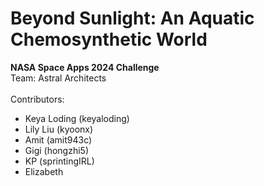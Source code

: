 # Beyond Sunlight: An Aquatic Chemosynthetic World
**NASA Space Apps 2024 Challenge**\
Team: Astral Architects\
\
Contributors:
- Keya Loding (keyaloding)
- Lily Liu (kyoonx)
- Amit (amit943c)
- Gigi (hongzhi5)
- KP (sprintingIRL)
- Elizabeth
